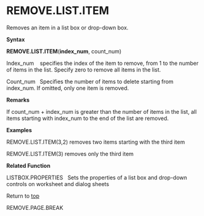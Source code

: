 REMOVE.LIST.ITEM
================

Removes an item in a list box or drop-down box.

**Syntax**

**REMOVE.LIST.ITEM**(**index\_num**, count\_num)

Index\_num    specifies the index of the item to remove, from 1 to the
number of items in the list. Specify zero to remove all items in the
list.

Count\_num   Specifies the number of items to delete starting from
index\_num. If omitted, only one item is removed.

**Remarks**

If count\_num + index\_num is greater than the number of items in the
list, all items starting with index\_num to the end of the list are
removed.

**Examples**

REMOVE.LIST.ITEM(3,2) removes two items starting with the third item

REMOVE.LIST.ITEM(3) removes only the third item

**Related Function**

LISTBOX.PROPERTIES   Sets the properties of a list box and drop-down
controls on worksheet and dialog sheets

Return to [top](#Q)

REMOVE.PAGE.BREAK
